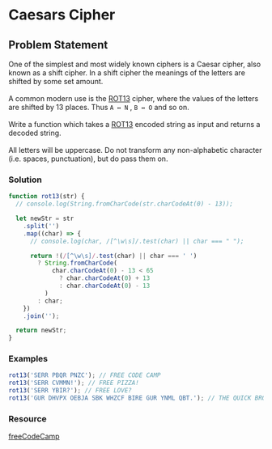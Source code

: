 # Caesars Cipher

## Problem Statement <br>

One of the simplest and most widely known ciphers is a Caesar cipher, also known as a shift cipher. In a shift cipher the meanings of the letters are shifted by some set amount.
<br><br>
A common modern use is the [ROT13](https://www.freecodecamp.org/news/how-to-code-the-caesar-cipher-an-introduction-to-basic-encryption-3bf77b4e19f7/) cipher, where the values of the letters are shifted by 13 places. Thus `A ↔ N` , `B ↔ O` and so on.
<br><br>
Write a function which takes a [ROT13](https://www.freecodecamp.org/news/how-to-code-the-caesar-cipher-an-introduction-to-basic-encryption-3bf77b4e19f7/) encoded string as input and returns a decoded string.
<br><br>
All letters will be uppercase. Do not transform any non-alphabetic character (i.e. spaces, punctuation), but do pass them on.

### Solution <br>

```js
function rot13(str) {
  // console.log(String.fromCharCode(str.charCodeAt(0) - 13));

  let newStr = str
    .split('')
    .map((char) => {
      // console.log(char, /[^\w\s]/.test(char) || char === " ");

      return !(/[^\w\s]/.test(char) || char === ' ')
        ? String.fromCharCode(
            char.charCodeAt(0) - 13 < 65
              ? char.charCodeAt(0) + 13
              : char.charCodeAt(0) - 13
          )
        : char;
    })
    .join('');

  return newStr;
}
```

### Examples

```js
rot13('SERR PBQR PNZC'); // FREE CODE CAMP
rot13('SERR CVMMN!'); // FREE PIZZA!
rot13('SERR YBIR?'); // FREE LOVE?
rot13('GUR DHVPX OEBJA SBK WHZCF BIRE GUR YNML QBT.'); // THE QUICK BROWN FOX JUMPS OVER THE LAZY DOG.
```

### Resource

[freeCodeCamp](https://www.freecodecamp.org/learn/javascript-algorithms-and-data-structures/javascript-algorithms-and-data-structures-projects/caesars-cipher)
